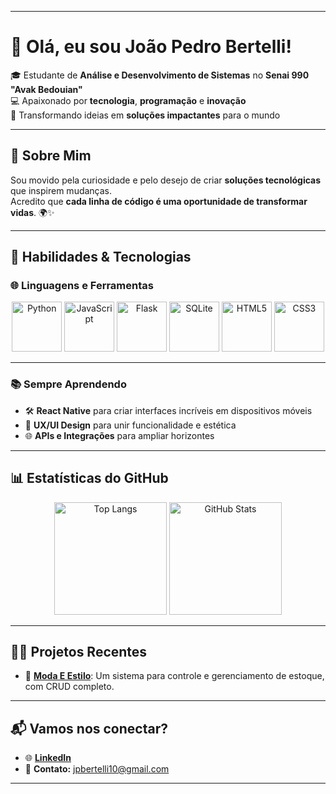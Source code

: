 
---

# 👋 **Olá, eu sou João Pedro Bertelli!**  
🎓 Estudante de **Análise e Desenvolvimento de Sistemas** no **Senai 990 "Avak Bedouian"**  
💻 Apaixonado por **tecnologia**, **programação** e **inovação**  
🚀 Transformando ideias em **soluções impactantes** para o mundo  

---

## 🌟 **Sobre Mim**  
Sou movido pela curiosidade e pelo desejo de criar **soluções tecnológicas** que inspirem mudanças.  
Acredito que **cada linha de código é uma oportunidade de transformar vidas**. 🌍✨  

---

## 🚀 **Habilidades & Tecnologias**  
### **🌐 Linguagens e Ferramentas**  
<div align="center">
  <img src="https://cdn.jsdelivr.net/gh/devicons/devicon/icons/python/python-original.svg" width="80" height="80" alt="Python" />
  <img src="https://cdn.jsdelivr.net/gh/devicons/devicon/icons/javascript/javascript-original.svg" width="80" height="80" alt="JavaScript" />
  <img src="https://cdn.jsdelivr.net/gh/devicons/devicon/icons/flask/flask-original.svg" width="80" height="80" alt="Flask" />
  <img src="https://cdn.jsdelivr.net/gh/devicons/devicon/icons/sqlite/sqlite-original.svg" width="80" height="80" alt="SQLite" />
  <img src="https://cdn.jsdelivr.net/gh/devicons/devicon/icons/html5/html5-original.svg" width="80" height="80" alt="HTML5" />
  <img src="https://cdn.jsdelivr.net/gh/devicons/devicon/icons/css3/css3-original.svg" width="80" height="80" alt="CSS3" />
</div>  

---

### **📚 Sempre Aprendendo**  
- 🛠️ **React Native** para criar interfaces incríveis em dispositivos móveis  
- 🧠 **UX/UI Design** para unir funcionalidade e estética  
- 🌐 **APIs e Integrações** para ampliar horizontes  

---

## 📊 **Estatísticas do GitHub**  
<div align="center">
  <img height="180em" src="https://github-readme-stats.vercel.app/api/top-langs/?username=JotapBertelli&layout=compact&langs_count=7&theme=radical" alt="Top Langs" />
  <img height="180em" src="https://github-readme-stats.vercel.app/api?username=JotapBertelli&show_icons=true&theme=radical&include_all_commits=true&count_private=true" alt="GitHub Stats" />
</div>  

---

## 🧑‍💻 **Projetos Recentes**  
- 🌟 **[Moda E Estilo](#)**: Um sistema para controle e gerenciamento de estoque, com CRUD completo.  


---

## 📬 **Vamos nos conectar?**  
- 🌐 **[LinkedIn](https://www.linkedin.com/in/jo%C3%A3o-pedro-da-silva-bertelli-b68ba6275/)**  
- 📧 **Contato:** [jpbertelli10@gmail.com](mailto:jpbertelli10@gmail.com)  


---

